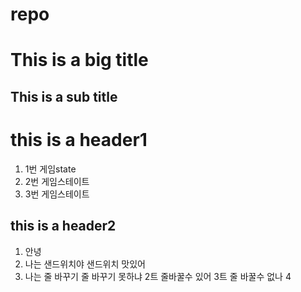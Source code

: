 # repo
This is a big title
===================
This is a sub title
-------------------
# this is a header1
1. 1번 게임state
2. 2번 게임스테이트
3. 3번 게임스테이트
## this is a header2
1. 안녕
2. 나는 샌드위치야
샌드위치 맛있어
3. 나는
줄 바꾸기
줄 바꾸기 못하냐 2트
줄바꿀수 있어 3트
 줄 바꿀수 없나 4
